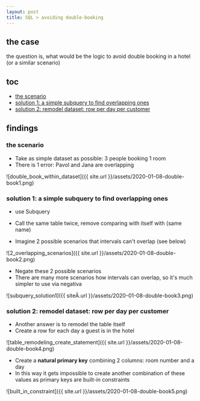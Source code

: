 ```yaml
---
layout: post
title: SQL > avoiding double-booking
---
```

## the case	
the question is, what would be the logic to avoid double booking in a hotel (or a similar scenario)

## toc
<!-- TOC -->

- [the scenario](#the-scenario)
- [solution 1: a simple subquery to find overlapping ones](#solution-1-a-simple-subquery-to-find-overlapping-ones)
- [solution 2: remodel dataset: row per day per customer](#solution-2-remodel-dataset-row-per-day-per-customer)

<!-- /TOC -->

## findings
### the scenario
* Take as simple dataset as possible: 3 people booking 1 room 
* There is 1 error: Pavol and Jana are overlapping
 
 ![double_book_within_dataset]({{ site.url }}/assets/2020-01-08-double-book1.png)

###  solution 1: a simple subquery to find overlapping ones 
* use Subquery 


* Call the same table twice, remove comparing with itself with (same name) 
* Imagine 2 possible scenarios that intervals can't overlap (see below)

![2_overlapping_scenarios]({{ site.url }}/assets/2020-01-08-double-book2.png)

* Negate these 2 possible scenarios 
* There are many more scenarios how intervals can overlap, so it's much simpler to use via negativa  

![subquery_solution1]({{ siteÄ.url }}/assets/2020-01-08-double-book3.png)

### solution 2: remodel dataset: row per day per customer
* Another answer is to remodel the table itself 
* Create a row for each day a guest is in the hotel

![table_remodeling_create_statement]({{ site.url }}/assets/2020-01-08-double-book4.png)

* Create a **natural primary key** combining 2 columns: room number and a day  
* In this way it gets impossible to create another combination of these values as primary keys are built-in constraints 
 
 ![built_in_constraint]({{ site.url }}/assets/2020-01-08-double-book5.png)